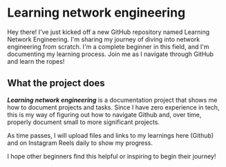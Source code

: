 # Learning network engineering
Hey there!
I've just kicked off a new GitHub repository named Learning Network Engineering. I'm sharing my journey of diving into network engineering from scratch. I'm a complete beginner in this field, and I'm documenting my learning process. Join me as I navigate through GitHub and learn the ropes!

## What the project does
_**Learning network engineering**_ is a documentation project that shows me how to document projects and tasks. Since I have zero experience in tech, this is my way of figuring out how to navigate Github and, over time, properly document small to more significant projects.

As time passes, I will upload files and links to my learnings here (Github) and on Instagram Reels daily to show my progress.

I hope other beginners find this helpful or inspiring to begin their journey!

